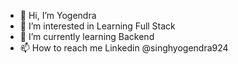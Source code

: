- 👋 Hi, I’m Yogendra
- 👀 I’m interested in Learning Full Stack
- 🌱 I’m currently learning Backend
- 📫 How to reach me Linkedin @singhyogendra924

<!---
singhyogendra924/singhyogendra924 is a ✨ special ✨ repository because its `README.md` (this file) appears on your GitHub profile.
You can click the Preview link to take a look at your changes.
--->
